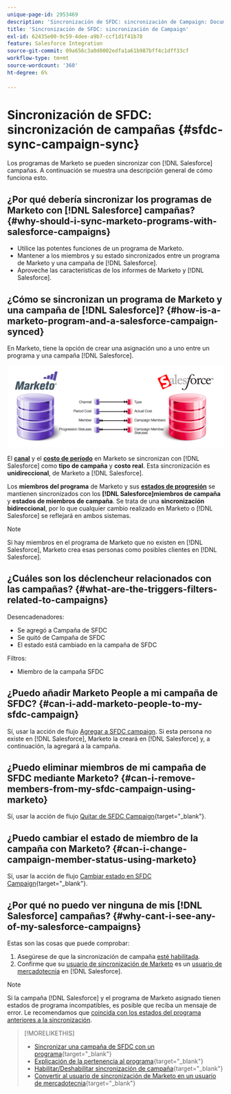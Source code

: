 ```yaml
---
unique-page-id: 2953469
description: 'Sincronización de SFDC: sincronización de Campaign: Documentos de Marketo: documentación del producto'
title: 'Sincronización de SFDC: sincronización de Campaign'
exl-id: 62435e00-9c59-4dee-a9b7-ccf1d1f41b78
feature: Salesforce Integration
source-git-commit: 09a656c3a0d0002edfa1a61b987bff4c1dff33cf
workflow-type: tm+mt
source-wordcount: '360'
ht-degree: 6%

---
```


# Sincronización de SFDC: sincronización de campañas {#sfdc-sync-campaign-sync}

Los programas de Marketo se pueden sincronizar con [!DNL Salesforce] campañas. A continuación se muestra una descripción general de cómo funciona esto.

## ¿Por qué debería sincronizar los programas de Marketo con [!DNL Salesforce] campañas? {#why-should-i-sync-marketo-programs-with-salesforce-campaigns}

* Utilice las potentes funciones de un programa de Marketo.
* Mantener a los miembros y su estado sincronizados entre un programa de Marketo y una campaña de [!DNL Salesforce].
* Aproveche las características de los informes de Marketo y [!DNL Salesforce].

## ¿Cómo se sincronizan un programa de Marketo y una campaña de [!DNL Salesforce]? {#how-is-a-marketo-program-and-a-salesforce-campaign-synced}

En Marketo, tiene la opción de crear una asignación uno a uno entre un programa y una campaña [!DNL Salesforce].

![](assets/image2015-7-8-9-3a43-3a8.png)

El **[canal](/help/marketo/product-docs/administration/tags/create-a-program-channel.md)** y el **[costo de período](/help/marketo/product-docs/core-marketo-concepts/programs/working-with-programs/understanding-period-costs.md)** en Marketo se sincronizan con [!DNL Salesforce] como **tipo de campaña** y **costo real**. Esta sincronización es **unidireccional**, de Marketo a [!DNL Salesforce].

Los **miembros del programa** de Marketo y sus **[estados de progresión](/help/marketo/product-docs/core-marketo-concepts/programs/creating-programs/understanding-program-membership.md)** se mantienen sincronizados con los **[!DNL Salesforce]miembros de campaña** y **estados de miembros de campaña**. Se trata de una **sincronización bidireccional**, por lo que cualquier cambio realizado en Marketo o [!DNL Salesforce] se reflejará en ambos sistemas.

>[!NOTE]
>
>Si hay miembros en el programa de Marketo que no existen en [!DNL Salesforce], Marketo crea esas personas como posibles clientes en [!DNL Salesforce].

## ¿Cuáles son los déclencheur relacionados con las campañas? {#what-are-the-triggers-filters-related-to-campaigns}

Desencadenadores:

* Se agregó a Campaña de SFDC
* Se quitó de Campaña de SFDC
* El estado está cambiado en la campaña de SFDC

Filtros:

* Miembro de la campaña SFDC

## ¿Puedo añadir Marketo People a mi campaña de SFDC? {#can-i-add-marketo-people-to-my-sfdc-campaign}

Sí, usar la acción de flujo [Agregar a SFDC campaign](/help/marketo/product-docs/core-marketo-concepts/smart-campaigns/salesforce-flow-actions/add-to-sfdc-campaign.md). Si esta persona no existe en [!DNL Salesforce], Marketo la creará en [!DNL Salesforce] y, a continuación, la agregará a la campaña.

## ¿Puedo eliminar miembros de mi campaña de SFDC mediante Marketo? {#can-i-remove-members-from-my-sfdc-campaign-using-marketo}

Sí, usar la acción de flujo [Quitar de SFDC Campaign](/help/marketo/product-docs/core-marketo-concepts/smart-campaigns/salesforce-flow-actions/remove-from-sfdc-campaign.md){target="_blank"}.

## ¿Puedo cambiar el estado de miembro de la campaña con Marketo? {#can-i-change-campaign-member-status-using-marketo}

Sí, usar la acción de flujo [Cambiar estado en SFDC Campaign](/help/marketo/product-docs/core-marketo-concepts/smart-campaigns/salesforce-flow-actions/change-status-in-sfdc-campaign.md){target="_blank"}.

## ¿Por qué no puedo ver ninguna de mis [!DNL Salesforce] campañas? {#why-cant-i-see-any-of-my-salesforce-campaigns}

Estas son las cosas que puede comprobar:

1. Asegúrese de que la sincronización de campaña [esté habilitada](/help/marketo/product-docs/crm-sync/salesforce-sync/setup/optional-steps/enable-disable-campaign-sync.md).
1. Confirme que su [usuario de sincronización de Marketo](/help/marketo/product-docs/crm-sync/salesforce-sync/setup/enterprise-unlimited-edition/step-2-of-3-create-a-salesforce-user-for-marketo-enterprise-unlimited.md) es un [usuario de mercadotecnia](/help/marketo/product-docs/crm-sync/salesforce-sync/setup/optional-steps/enable-disable-campaign-sync/make-marketo-sync-user-a-marketing-user.md) en [!DNL Salesforce].

>[!NOTE]
>
>Si la campaña [!DNL Salesforce] y el programa de Marketo asignado tienen estados de programa incompatibles, es posible que reciba un mensaje de error. Le recomendamos que [coincida con los estados del programa anteriores a la sincronización](/help/marketo/product-docs/crm-sync/salesforce-sync/sfdc-sync-details/how-to-match-program-statuses-and-salesforce-campaign-statuses-prior-to-sync.md).

>[!MORELIKETHIS]
>
>* [Sincronizar una campaña de SFDC con un programa](/help/marketo/product-docs/core-marketo-concepts/programs/working-with-programs/sync-an-sfdc-campaign-with-a-program.md){target="_blank"}
>* [Explicación de la pertenencia al programa](/help/marketo/product-docs/core-marketo-concepts/programs/creating-programs/understanding-program-membership.md){target="_blank"}
>* [Habilitar/Deshabilitar sincronización de campaña](/help/marketo/product-docs/crm-sync/salesforce-sync/setup/optional-steps/enable-disable-campaign-sync.md){target="_blank"}
>* [Convertir al usuario de sincronización de Marketo en un usuario de mercadotecnia](/help/marketo/product-docs/crm-sync/salesforce-sync/setup/optional-steps/enable-disable-campaign-sync/make-marketo-sync-user-a-marketing-user.md){target="_blank"}
